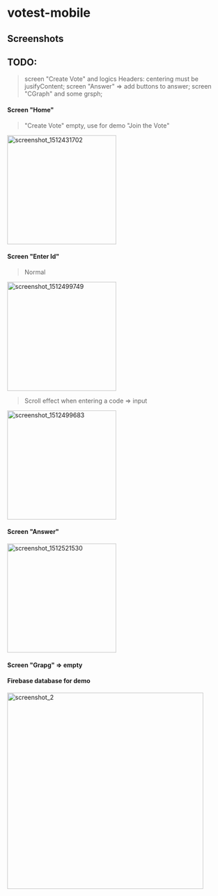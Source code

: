 # votest-mobile

## Screenshots

## TODO: 

> screen "Create Vote" and logics
> Headers: centering must be jusifyContent;
> screen "Answer" => add buttons to answer;
> screen "CGraph" and some grsph;

#### Screen "Home"

> "Create Vote" empty, use for demo "Join the Vote"

<img width="250" alt="screenshot_1512431702" src="https://user-images.githubusercontent.com/24208043/33583137-80748c64-d961-11e7-9fae-9bb4cc52bbf0.png">

#### Screen "Enter Id"

> Normal 

<img width="250" alt="screenshot_1512499749" src="https://user-images.githubusercontent.com/24208043/33624757-0cc5d1cc-d9fe-11e7-870d-a5ddc675f12b.png">


> Scroll effect when entering a code => input

<img width="250" alt="screenshot_1512499683" src="https://user-images.githubusercontent.com/24208043/33624781-1aa79f14-d9fe-11e7-9f06-5b7c98b49a47.png">

#### Screen "Answer"

<img width="250" alt="screenshot_1512521530" src="https://user-images.githubusercontent.com/24208043/33638993-d23ac90c-da31-11e7-99c0-9ec9378008d7.png">

#### Screen "Grapg" => empty

#### Firebase database for demo

<img width="450" alt="screenshot_2" src="https://user-images.githubusercontent.com/24208043/33639271-2980eee8-da33-11e7-878d-f488b63a0b8e.png">